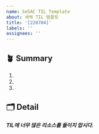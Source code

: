```yaml
---
name: SeSAC TIL Template
about: 새싹 TIL 템플릿
title: '[220704]'
labels: ''
assignees: ''
---
```


## 🪴 Summary

<!-- 오늘 TIL에 대해서 간략하게 요약해주세요. -->

1.
2.
3.

## 🗂 Detail

<!-- 위에서 언급한 키워드에 대한 상세 설명을 적어주세요. 모든 내용을 적을 필요는 없습니다. -->

**_TIL에 너무 많은 리소스를 들이지 맙시다._**
